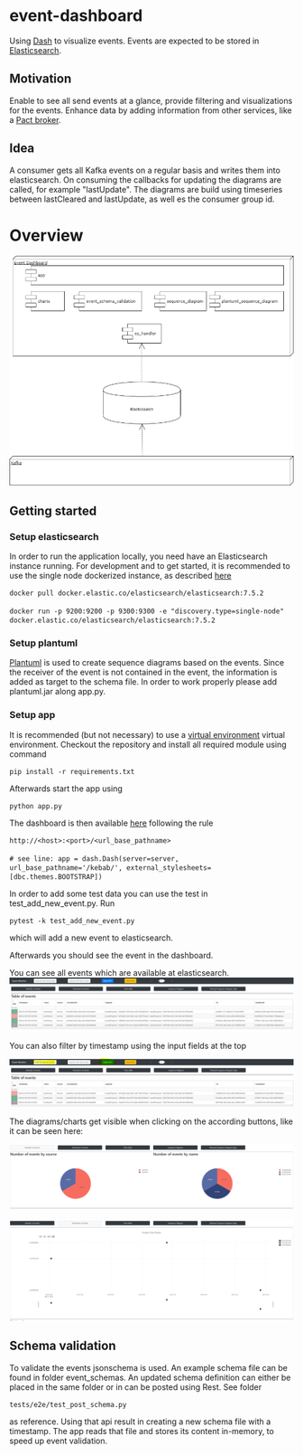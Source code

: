 # event-dashboard
Using [Dash](https://dash.plot.ly) to visualize events. Events are expected to be stored in [Elasticsearch](https://www.elastic.co/guide/en/elasticsearch/reference/current/docker.html). 


## Motivation
Enable to see all send events at a glance, provide filtering and visualizations for the events.
Enhance data by adding information from other services, like a [Pact broker](https://docs.pact.io/getting_started/sharing_pacts).

## Idea
A consumer gets all Kafka events on a regular basis and writes them into elasticsearch.
On consuming the callbacks for updating the diagrams are called, for example "lastUpdate". The diagrams are build using timeseries between lastCleared and lastUpdate, as well es the consumer group id.

# Overview

![](docs/component_diagram.png)

## Getting started

### Setup elasticsearch

In order to run the application locally, you need have an Elasticsearch instance running. For development and to get started, it is recommended to use the single node dockerized instance, as described [here](https://www.elastic.co/guide/en/elasticsearch/reference/current/docker.html)
```
docker pull docker.elastic.co/elasticsearch/elasticsearch:7.5.2

docker run -p 9200:9200 -p 9300:9300 -e "discovery.type=single-node" docker.elastic.co/elasticsearch/elasticsearch:7.5.2
``` 

### Setup plantuml

[Plantuml](https://plantuml.com) is used to create sequence diagrams based on the events. Since the receiver of the event is not contained in the event, the information is added as target to the schema file.
In order to work properly please add plantuml.jar along app.py.

### Setup app

It is recommended (but not necessary) to use a [virtual environment](https://virtualenv.pypa.io/en/latest/userguide.html) virtual environment. 
Checkout the repository and install all required module using command

```
pip install -r requirements.txt
```

Afterwards start the app using 

```
python app.py
```

The dashboard is then available [here](http://127.0.0.1:18550/kebab/) following the rule 
```
http://<host>:<port>/<url_base_pathname>

# see line: app = dash.Dash(server=server, url_base_pathname='/kebab/', external_stylesheets=[dbc.themes.BOOTSTRAP])
```

In order to add some test data you can use the test in test_add_new_event.py.
Run
```
pytest -k test_add_new_event.py
```
which will add a new event to elasticsearch.

Afterwards you should see the event in the dashboard.

You can see all events which are available at elasticsearch.
![](docs/plain_events.PNG)

You can also filter by timestamp using the input fields at the top

![](docs/filtered_events.PNG)

The diagrams/charts get visible when clicking on the according buttons, like it can be seen here:

![](docs/number_of_events.PNG)

![](docs/timeseries.PNG)

## Schema validation
To validate the events jsonschema is used. An example schema file can be found in folder event_schemas. An updated schema definition can either be placed in the same folder or in can be posted using Rest. See folder
```
tests/e2e/test_post_schema.py
```
as reference. Using that api result in creating a new schema file with a timestamp. The app reads that file and stores its content in-memory, to speed up event validation.
